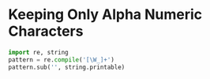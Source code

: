 # Keeping Only Alpha Numeric Characters

```py
import re, string
pattern = re.compile('[\W_]+')
pattern.sub('', string.printable)
```

